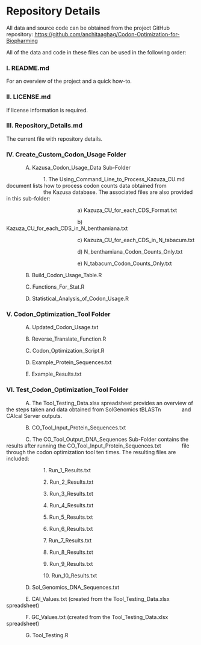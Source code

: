 # Repository Details

All data and source code can be obtained from the project GitHub repository: https://github.com/anchitaaghag/Codon-Optimization-for-Biopharming

All of the data and code in these files can be used in the following order:

### I.	README.md
For an overview of the project and a quick how-to.
### II.	LICENSE.md
If license information is required.
### III.	Repository_Details.md
The current file with repository details.
### IV.	Create_Custom_Codon_Usage Folder

&nbsp;&nbsp;&nbsp;&nbsp;&nbsp;&nbsp;&nbsp;&nbsp;&nbsp;&nbsp;&nbsp;&nbsp; A.	Kazusa_Codon_Usage_Data Sub-Folder

&nbsp;&nbsp;&nbsp;&nbsp;&nbsp;&nbsp;&nbsp;&nbsp;&nbsp;&nbsp;&nbsp;&nbsp;&nbsp;&nbsp;&nbsp;&nbsp;&nbsp;&nbsp;&nbsp;&nbsp;&nbsp;&nbsp;&nbsp;&nbsp; 1.	The Using_Command_Line_to_Process_Kazuza_CU.md document lists how to process codon counts data obtained from 
&nbsp;&nbsp;&nbsp;&nbsp;&nbsp;&nbsp;&nbsp;&nbsp;&nbsp;&nbsp;&nbsp;&nbsp;&nbsp;&nbsp;&nbsp;&nbsp;&nbsp;&nbsp;&nbsp;&nbsp;&nbsp;&nbsp;&nbsp;&nbsp; the Kazusa database. The associated files are also provided in this sub-folder:

&nbsp;&nbsp;&nbsp;&nbsp;&nbsp;&nbsp;&nbsp;&nbsp;&nbsp;&nbsp;&nbsp;&nbsp;&nbsp;&nbsp;&nbsp;&nbsp;&nbsp;&nbsp;&nbsp;&nbsp;&nbsp;&nbsp;&nbsp;&nbsp;&nbsp;&nbsp;&nbsp;&nbsp;&nbsp;&nbsp;&nbsp;&nbsp;&nbsp;&nbsp;&nbsp;&nbsp;&nbsp;&nbsp;&nbsp;&nbsp;&nbsp;&nbsp;&nbsp;&nbsp;&nbsp;&nbsp;&nbsp;&nbsp;a)	Kazuza_CU_for_each_CDS_Format.txt

&nbsp;&nbsp;&nbsp;&nbsp;&nbsp;&nbsp;&nbsp;&nbsp;&nbsp;&nbsp;&nbsp;&nbsp;&nbsp;&nbsp;&nbsp;&nbsp;&nbsp;&nbsp;&nbsp;&nbsp;&nbsp;&nbsp;&nbsp;&nbsp;&nbsp;&nbsp;&nbsp;&nbsp;&nbsp;&nbsp;&nbsp;&nbsp;&nbsp;&nbsp;&nbsp;&nbsp;&nbsp;&nbsp;&nbsp;&nbsp;&nbsp;&nbsp;&nbsp;&nbsp;&nbsp;&nbsp;&nbsp;&nbsp;b)	Kazuza_CU_for_each_CDS_in_N_benthamiana.txt

&nbsp;&nbsp;&nbsp;&nbsp;&nbsp;&nbsp;&nbsp;&nbsp;&nbsp;&nbsp;&nbsp;&nbsp;&nbsp;&nbsp;&nbsp;&nbsp;&nbsp;&nbsp;&nbsp;&nbsp;&nbsp;&nbsp;&nbsp;&nbsp;&nbsp;&nbsp;&nbsp;&nbsp;&nbsp;&nbsp;&nbsp;&nbsp;&nbsp;&nbsp;&nbsp;&nbsp;&nbsp;&nbsp;&nbsp;&nbsp;&nbsp;&nbsp;&nbsp;&nbsp;&nbsp;&nbsp;&nbsp;&nbsp;c)	Kazuza_CU_for_each_CDS_in_N_tabacum.txt

&nbsp;&nbsp;&nbsp;&nbsp;&nbsp;&nbsp;&nbsp;&nbsp;&nbsp;&nbsp;&nbsp;&nbsp;&nbsp;&nbsp;&nbsp;&nbsp;&nbsp;&nbsp;&nbsp;&nbsp;&nbsp;&nbsp;&nbsp;&nbsp;&nbsp;&nbsp;&nbsp;&nbsp;&nbsp;&nbsp;&nbsp;&nbsp;&nbsp;&nbsp;&nbsp;&nbsp;&nbsp;&nbsp;&nbsp;&nbsp;&nbsp;&nbsp;&nbsp;&nbsp;&nbsp;&nbsp;&nbsp;&nbsp;d)	N_benthamiana_Codon_Counts_Only.txt

&nbsp;&nbsp;&nbsp;&nbsp;&nbsp;&nbsp;&nbsp;&nbsp;&nbsp;&nbsp;&nbsp;&nbsp;&nbsp;&nbsp;&nbsp;&nbsp;&nbsp;&nbsp;&nbsp;&nbsp;&nbsp;&nbsp;&nbsp;&nbsp;&nbsp;&nbsp;&nbsp;&nbsp;&nbsp;&nbsp;&nbsp;&nbsp;&nbsp;&nbsp;&nbsp;&nbsp;&nbsp;&nbsp;&nbsp;&nbsp;&nbsp;&nbsp;&nbsp;&nbsp;&nbsp;&nbsp;&nbsp;&nbsp;e)	N_tabacum_Codon_Counts_Only.txt

&nbsp;&nbsp;&nbsp;&nbsp;&nbsp;&nbsp;&nbsp;&nbsp;&nbsp;&nbsp;&nbsp;&nbsp; B.	Build_Codon_Usage_Table.R

&nbsp;&nbsp;&nbsp;&nbsp;&nbsp;&nbsp;&nbsp;&nbsp;&nbsp;&nbsp;&nbsp;&nbsp; C.	Functions_For_Stat.R

&nbsp;&nbsp;&nbsp;&nbsp;&nbsp;&nbsp;&nbsp;&nbsp;&nbsp;&nbsp;&nbsp;&nbsp; D.	Statistical_Analysis_of_Codon_Usage.R


### V.	Codon_Optimization_Tool Folder

&nbsp;&nbsp;&nbsp;&nbsp;&nbsp;&nbsp;&nbsp;&nbsp;&nbsp;&nbsp;&nbsp;&nbsp; A.	Updated_Codon_Usage.txt

&nbsp;&nbsp;&nbsp;&nbsp;&nbsp;&nbsp;&nbsp;&nbsp;&nbsp;&nbsp;&nbsp;&nbsp; B.	Reverse_Translate_Function.R

&nbsp;&nbsp;&nbsp;&nbsp;&nbsp;&nbsp;&nbsp;&nbsp;&nbsp;&nbsp;&nbsp;&nbsp; C.	Codon_Optimization_Script.R

&nbsp;&nbsp;&nbsp;&nbsp;&nbsp;&nbsp;&nbsp;&nbsp;&nbsp;&nbsp;&nbsp;&nbsp; D.	Example_Protein_Sequences.txt

&nbsp;&nbsp;&nbsp;&nbsp;&nbsp;&nbsp;&nbsp;&nbsp;&nbsp;&nbsp;&nbsp;&nbsp; E.	Example_Results.txt

### VI.	Test_Codon_Optimization_Tool Folder

&nbsp;&nbsp;&nbsp;&nbsp;&nbsp;&nbsp;&nbsp;&nbsp;&nbsp;&nbsp;&nbsp;&nbsp; A.	The Tool_Testing_Data.xlsx spreadsheet provides an overview of the steps taken and data obtained from SolGenomics tBLASTn &nbsp;&nbsp;&nbsp;&nbsp;&nbsp;&nbsp;&nbsp;&nbsp;&nbsp;&nbsp;&nbsp;&nbsp; and CAIcal Server outputs.

&nbsp;&nbsp;&nbsp;&nbsp;&nbsp;&nbsp;&nbsp;&nbsp;&nbsp;&nbsp;&nbsp;&nbsp; B.	CO_Tool_Input_Protein_Sequences.txt

&nbsp;&nbsp;&nbsp;&nbsp;&nbsp;&nbsp;&nbsp;&nbsp;&nbsp;&nbsp;&nbsp;&nbsp; C.	The CO_Tool_Output_DNA_Sequences Sub-Folder contains the results after running the CO_Tool_Input_Protein_Sequences.txt &nbsp;&nbsp;&nbsp;&nbsp;&nbsp;&nbsp;&nbsp;&nbsp;&nbsp;&nbsp;&nbsp;&nbsp; file through the codon optimization tool ten times. The resulting files are included:
 
&nbsp;&nbsp;&nbsp;&nbsp;&nbsp;&nbsp;&nbsp;&nbsp;&nbsp;&nbsp;&nbsp;&nbsp;&nbsp;&nbsp;&nbsp;&nbsp;&nbsp;&nbsp;&nbsp;&nbsp;&nbsp;&nbsp;&nbsp;&nbsp; 1.	Run_1_Results.txt

&nbsp;&nbsp;&nbsp;&nbsp;&nbsp;&nbsp;&nbsp;&nbsp;&nbsp;&nbsp;&nbsp;&nbsp;&nbsp;&nbsp;&nbsp;&nbsp;&nbsp;&nbsp;&nbsp;&nbsp;&nbsp;&nbsp;&nbsp;&nbsp; 2.	Run_2_Results.txt

&nbsp;&nbsp;&nbsp;&nbsp;&nbsp;&nbsp;&nbsp;&nbsp;&nbsp;&nbsp;&nbsp;&nbsp;&nbsp;&nbsp;&nbsp;&nbsp;&nbsp;&nbsp;&nbsp;&nbsp;&nbsp;&nbsp;&nbsp;&nbsp; 3.	Run_3_Results.txt

&nbsp;&nbsp;&nbsp;&nbsp;&nbsp;&nbsp;&nbsp;&nbsp;&nbsp;&nbsp;&nbsp;&nbsp;&nbsp;&nbsp;&nbsp;&nbsp;&nbsp;&nbsp;&nbsp;&nbsp;&nbsp;&nbsp;&nbsp;&nbsp; 4.	Run_4_Results.txt

&nbsp;&nbsp;&nbsp;&nbsp;&nbsp;&nbsp;&nbsp;&nbsp;&nbsp;&nbsp;&nbsp;&nbsp;&nbsp;&nbsp;&nbsp;&nbsp;&nbsp;&nbsp;&nbsp;&nbsp;&nbsp;&nbsp;&nbsp;&nbsp; 5.	Run_5_Results.txt

&nbsp;&nbsp;&nbsp;&nbsp;&nbsp;&nbsp;&nbsp;&nbsp;&nbsp;&nbsp;&nbsp;&nbsp;&nbsp;&nbsp;&nbsp;&nbsp;&nbsp;&nbsp;&nbsp;&nbsp;&nbsp;&nbsp;&nbsp;&nbsp; 6.	Run_6_Results.txt

&nbsp;&nbsp;&nbsp;&nbsp;&nbsp;&nbsp;&nbsp;&nbsp;&nbsp;&nbsp;&nbsp;&nbsp;&nbsp;&nbsp;&nbsp;&nbsp;&nbsp;&nbsp;&nbsp;&nbsp;&nbsp;&nbsp;&nbsp;&nbsp; 7.	Run_7_Results.txt

&nbsp;&nbsp;&nbsp;&nbsp;&nbsp;&nbsp;&nbsp;&nbsp;&nbsp;&nbsp;&nbsp;&nbsp;&nbsp;&nbsp;&nbsp;&nbsp;&nbsp;&nbsp;&nbsp;&nbsp;&nbsp;&nbsp;&nbsp;&nbsp; 8.	Run_8_Results.txt

&nbsp;&nbsp;&nbsp;&nbsp;&nbsp;&nbsp;&nbsp;&nbsp;&nbsp;&nbsp;&nbsp;&nbsp;&nbsp;&nbsp;&nbsp;&nbsp;&nbsp;&nbsp;&nbsp;&nbsp;&nbsp;&nbsp;&nbsp;&nbsp; 9.	Run_9_Results.txt

&nbsp;&nbsp;&nbsp;&nbsp;&nbsp;&nbsp;&nbsp;&nbsp;&nbsp;&nbsp;&nbsp;&nbsp;&nbsp;&nbsp;&nbsp;&nbsp;&nbsp;&nbsp;&nbsp;&nbsp;&nbsp;&nbsp;&nbsp;&nbsp; 10.	Run_10_Results.txt

&nbsp;&nbsp;&nbsp;&nbsp;&nbsp;&nbsp;&nbsp;&nbsp;&nbsp;&nbsp;&nbsp;&nbsp; D.	Sol_Genomics_DNA_Sequences.txt

&nbsp;&nbsp;&nbsp;&nbsp;&nbsp;&nbsp;&nbsp;&nbsp;&nbsp;&nbsp;&nbsp;&nbsp; E.	CAI_Values.txt (created from the Tool_Testing_Data.xlsx spreadsheet)

&nbsp;&nbsp;&nbsp;&nbsp;&nbsp;&nbsp;&nbsp;&nbsp;&nbsp;&nbsp;&nbsp;&nbsp; F.	GC_Values.txt (created from the Tool_Testing_Data.xlsx spreadsheet)

&nbsp;&nbsp;&nbsp;&nbsp;&nbsp;&nbsp;&nbsp;&nbsp;&nbsp;&nbsp;&nbsp;&nbsp; G.	Tool_Testing.R

